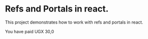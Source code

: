 # Refs and Portals in react.

This project demonstrates how to work with refs and portals in react.

You have paid UGX 30,0